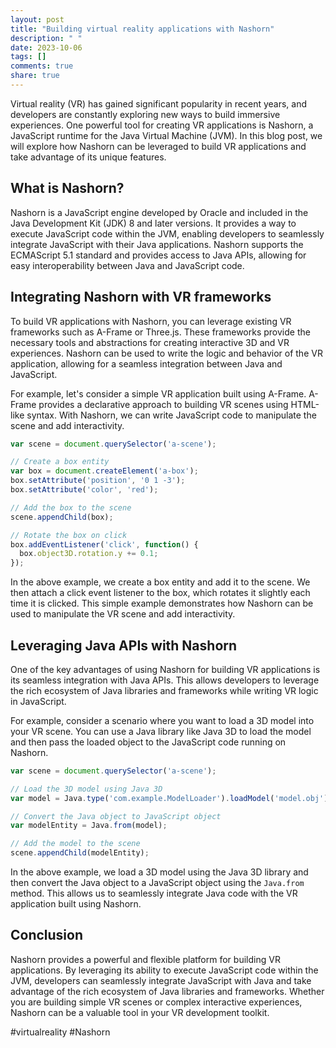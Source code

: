 ```yaml
---
layout: post
title: "Building virtual reality applications with Nashorn"
description: " "
date: 2023-10-06
tags: []
comments: true
share: true
---
```


Virtual reality (VR) has gained significant popularity in recent years, and developers are constantly exploring new ways to build immersive experiences. One powerful tool for creating VR applications is Nashorn, a JavaScript runtime for the Java Virtual Machine (JVM). In this blog post, we will explore how Nashorn can be leveraged to build VR applications and take advantage of its unique features.

## What is Nashorn?

Nashorn is a JavaScript engine developed by Oracle and included in the Java Development Kit (JDK) 8 and later versions. It provides a way to execute JavaScript code within the JVM, enabling developers to seamlessly integrate JavaScript with their Java applications. Nashorn supports the ECMAScript 5.1 standard and provides access to Java APIs, allowing for easy interoperability between Java and JavaScript code.

## Integrating Nashorn with VR frameworks

To build VR applications with Nashorn, you can leverage existing VR frameworks such as A-Frame or Three.js. These frameworks provide the necessary tools and abstractions for creating interactive 3D and VR experiences. Nashorn can be used to write the logic and behavior of the VR application, allowing for a seamless integration between Java and JavaScript.

For example, let's consider a simple VR application built using A-Frame. A-Frame provides a declarative approach to building VR scenes using HTML-like syntax. With Nashorn, we can write JavaScript code to manipulate the scene and add interactivity.

```javascript
var scene = document.querySelector('a-scene');

// Create a box entity
var box = document.createElement('a-box');
box.setAttribute('position', '0 1 -3');
box.setAttribute('color', 'red');

// Add the box to the scene
scene.appendChild(box);

// Rotate the box on click
box.addEventListener('click', function() {
  box.object3D.rotation.y += 0.1;
});
```

In the above example, we create a box entity and add it to the scene. We then attach a click event listener to the box, which rotates it slightly each time it is clicked. This simple example demonstrates how Nashorn can be used to manipulate the VR scene and add interactivity.

## Leveraging Java APIs with Nashorn

One of the key advantages of using Nashorn for building VR applications is its seamless integration with Java APIs. This allows developers to leverage the rich ecosystem of Java libraries and frameworks while writing VR logic in JavaScript.

For example, consider a scenario where you want to load a 3D model into your VR scene. You can use a Java library like Java 3D to load the model and then pass the loaded object to the JavaScript code running on Nashorn.

```javascript
var scene = document.querySelector('a-scene');

// Load the 3D model using Java 3D
var model = Java.type('com.example.ModelLoader').loadModel('model.obj');

// Convert the Java object to JavaScript object
var modelEntity = Java.from(model);

// Add the model to the scene
scene.appendChild(modelEntity);
```

In the above example, we load a 3D model using the Java 3D library and then convert the Java object to a JavaScript object using the `Java.from` method. This allows us to seamlessly integrate Java code with the VR application built using Nashorn.

## Conclusion

Nashorn provides a powerful and flexible platform for building VR applications. By leveraging its ability to execute JavaScript code within the JVM, developers can seamlessly integrate JavaScript with Java and take advantage of the rich ecosystem of Java libraries and frameworks. Whether you are building simple VR scenes or complex interactive experiences, Nashorn can be a valuable tool in your VR development toolkit.

#virtualreality #Nashorn